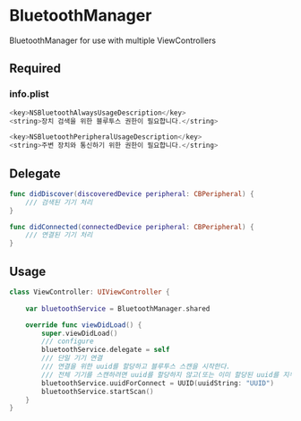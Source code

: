 # BluetoothManager
BluetoothManager for use with multiple ViewControllers

## Required
### info.plist
```swift
<key>NSBluetoothAlwaysUsageDescription</key>
<string>장치 검색을 위한 블루투스 권한이 필요합니다.</string>

<key>NSBluetoothPeripheralUsageDescription</key>
<string>주변 장치와 통신하기 위한 권한이 필요합니다.</string>
```

## Delegate
```swift
func didDiscover(discoveredDevice peripheral: CBPeripheral) {
    /// 검색된 기기 처리
}

func didConnected(connectedDevice peripheral: CBPeripheral) {
    /// 연결된 기기 처리
}
```

## Usage
```swift
class ViewController: UIViewController {
    
    var bluetoothService = BluetoothManager.shared

    override func viewDidLoad() {
        super.viewDidLoad()
        /// configure
        bluetoothService.delegate = self
        /// 단일 기기 연결
        /// 연결을 위한 uuid를 할당하고 블루투스 스캔을 시작한다.
        /// 전체 기기를 스캔하려면 uuid를 할당하지 않고(또는 이미 할당된 uuid를 지우고) 스캔을 시작한다
        bluetoothService.uuidForConnect = UUID(uuidString: "UUID")
        bluetoothService.startScan()
    }
}
```

